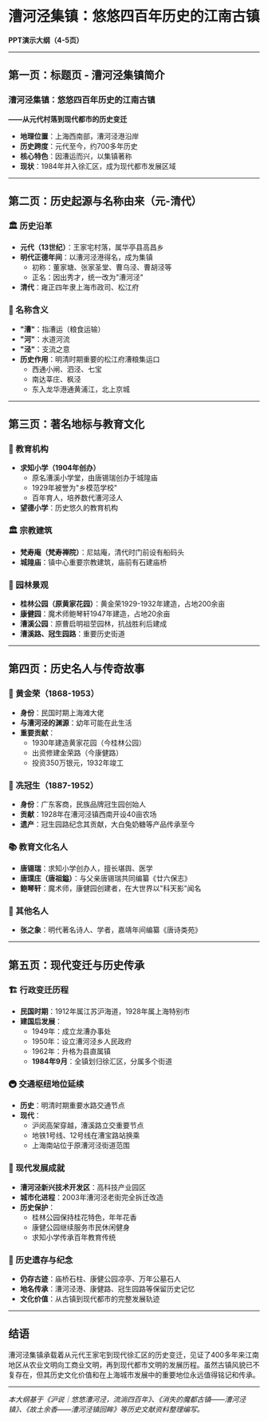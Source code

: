 # 漕河泾集镇：悠悠四百年历史的江南古镇

**PPT演示大纲（4-5页）**

---

## 第一页：标题页 - 漕河泾集镇简介

### 漕河泾集镇：悠悠四百年历史的江南古镇
**——从元代村落到现代都市的历史变迁**

- **地理位置**：上海西南部，漕河泾港沿岸
- **历史跨度**：元代至今，约700多年历史
- **核心特色**：因漕运而兴，以集镇著称
- **现状**：1984年并入徐汇区，成为现代都市发展区域

---

## 第二页：历史起源与名称由来（元-清代）

### 🏛️ 历史沿革
- **元代（13世纪）**：王家宅村落，属华亭县高昌乡
- **明代正德年间**：以漕河泾港得名，成为集镇
  - 初称：董家塘、张家圣堂、曹乌泾、曹胡泾等
  - 正名：因出秀才，统一改为"漕河泾"
- **清代**：雍正四年隶上海市政司、松江府

### 🚢 名称含义
- **"漕"**：指漕运（粮食运输）
- **"河"**：水道河流
- **"泾"**：支流之意
- **历史作用**：明清时期重要的松江府漕粮集运口
  - 西通小闸、泗泾、七宝
  - 南达莘庄、枫泾
  - 东入龙华港通黄浦江，北上京城

---

## 第三页：著名地标与教育文化

### 🏫 教育机构
- **求知小学（1904年创办）**
  - 原名漕溪小学堂，由唐锡瑞创办于城隍庙
  - 1929年被誉为"乡模范学校"
  - 百年育人，培养数代漕河泾人
- **望德小学**：历史悠久的教育机构

### 🏛️ 宗教建筑
- **梵寿庵（梵寿禅院）**：尼姑庵，清代时门前设有船码头
- **城隍庙**：镇中心重要宗教建筑，庙前有石建庙桥

### 🌸 园林景观
- **桂林公园（原黄家花园）**：黄金荣1929-1932年建造，占地200余亩
- **康健园**：魔术师鲍琴轩1947年建造，占地20余亩
- **漕溪公园**：原曹启明祖茔园林，抗战胜利后建成
- **漕溪路、冠生园路**：重要历史街道

---

## 第四页：历史名人与传奇故事

### 👑 黄金荣（1868-1953）
- **身份**：民国时期上海滩大佬
- **与漕河泾的渊源**：幼年可能在此生活
- **重要贡献**：
  - 1930年建造黄家花园（今桂林公园）
  - 出资修建金荣路（今康健路）
  - 投资350万银元，1932年竣工

### 🍬 冼冠生（1887-1952）
- **身份**：广东客商，民族品牌冠生园创始人
- **贡献**：1928年在漕河泾镇西南开设40亩农场
- **遗产**：冠生园路纪念其贡献，大白兔奶糖等产品传承至今

### 📚 教育文化名人
- **唐锡瑞**：求知小学创办人，擅长堪舆、医学
- **唐璞庄（唐祖鎰）**：与父亲唐锡瑞共同编纂《廿六保志》
- **鲍琴轩**：魔术师，康健园创建者，在大世界以"科天影"闻名

### 🎨 其他名人
- **张之象**：明代著名诗人、学者，嘉靖年间编纂《唐诗类苑》

---

## 第五页：现代变迁与历史传承

### 🏗️ 行政变迁历程
- **民国时期**：1912年属江苏沪海道，1928年属上海特别市
- **建国后发展**：
  - 1949年：成立龙漕办事处
  - 1950年：设立漕河泾乡人民政府
  - 1962年：升格为县直属镇
  - **1984年9月**：全镇划归徐汇区，分属多个街道

### 🚇 交通枢纽地位延续
- **历史**：明清时期重要水路交通节点
- **现代**：
  - 沪闵高架穿越，漕溪路立交重要节点
  - 地铁1号线、12号线在漕宝路站换乘
  - 上海南站位于原漕河泾街道范围

### 🏢 现代发展成就
- **漕河泾新兴技术开发区**：高科技产业园区
- **城市化进程**：2003年漕河泾老街完全拆迁改造
- **历史保护**：
  - 桂林公园保持桂花特色，年年花香
  - 康健公园继续服务市民休闲健身
  - 求知小学传承百年教育传统

### 📍 历史遗存与纪念
- **仍存古迹**：庙桥石柱、康健公园凉亭、万年公墓石人
- **地名传承**：漕河泾港、康健路、冠生园路等保留历史记忆
- **文化价值**：从古镇到现代都市的完整发展轨迹

---

## 结语

漕河泾集镇承载着从元代王家宅到现代徐汇区的历史变迁，见证了400多年来江南地区从农业文明向工商业文明，再到现代都市文明的发展历程。虽然古镇风貌已不复存在，但其历史文化价值和在上海城市发展中的重要地位永远值得铭记和传承。

---

*本大纲基于《沪说｜悠悠漕河泾，流淌四百年》、《消失的魔都古镇——漕河泾镇》、《故土余香——漕河泾镇回眸》等历史文献资料整理编写。*